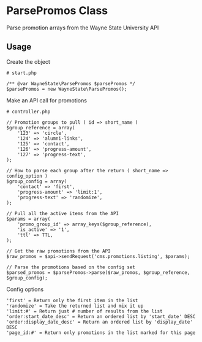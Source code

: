 ParsePromos Class
============

Parse promotion arrays from the Wayne State University API

Usage
------------

Create the object

    # start.php

    /** @var WayneState\ParsePromos $parsePromos */
    $parsePromos = new WayneState\ParsePromos();

Make an API call for promotions

    # controller.php

    // Promotion groups to pull ( id => short_name )
    $group_reference = array(
        '123' => 'circle',
        '124' => 'alumni-links',
        '125' => 'contact',
        '126' => 'progress-amount',
        '127' => 'progress-text',
    );

    // How to parse each group after the return ( short_name => config_option )
    $group_config = array(
        'contact' => 'first',
        'progress-amount' => 'limit:1',
        'progress-text' => 'randomize',
    );

    // Pull all the active items from the API
    $params = array(
        'promo_group_id' => array_keys($group_reference),
        'is_active' => '1',
        'ttl' => TTL,
    );

    // Get the raw promotions from the API
    $raw_promos = $api->sendRequest('cms.promotions.listing', $params);

    // Parse the promotions based on the config set
    $parsed_promos = $parsePromos->parse($raw_promos, $group_reference, $group_config);

Config options

    'first' = Return only the first item in the list
    'randomize' = Take the returned list and mix it up
    'limit:#' = Return just # number of results from the list
    'order:start_date_desc' = Return an ordered list by 'start_date' DESC
    'order:display_date_desc' = Return an ordered list by 'display_date' DESC
    'page_id:#' = Return only promotions in the list marked for this page
